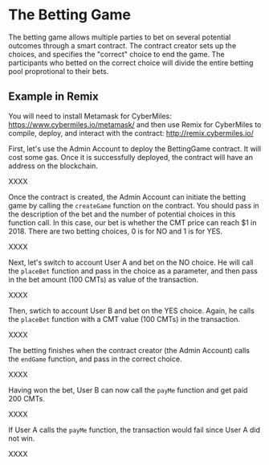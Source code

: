 # The Betting Game

The betting game allows multiple parties to bet on several potential outcomes through a smart contract. The contract creator
sets up the choices, and specifies the "correct" choice to end the game. The participants who betted on the correct choice
will divide the entire betting pool proprotional to their bets.

## Example in Remix

You will need to install Metamask for CyberMiles: https://www.cybermiles.io/metamask/ and then use Remix for CyberMiles to compile, deploy, and interact with the contract: http://remix.cybermiles.io/

First, let's use the Admin Account to deploy the BettingGame contract. It will cost some gas.
Once it is successfully deployed, the contract will have an address on the blockchain.

XXXX

Once the contract is created, the Admin Account can initiate the betting game by calling the 
`createGame` function on the contract. You should pass in the description of the bet and
the number of potential choices in this function call. In this case, our bet is whether the
CMT price can reach $1 in 2018. There are two betting choices, 0 is for NO and 1 is for YES.

XXXX

Next, let's switch to account User A and bet on the NO choice. He will call the `placeBet` function
and pass in the choice as a parameter, and then pass in the bet amount (100 CMTs) 
as value of the transaction.

XXXX

Then, swtich to account User B and bet on the YES choice. Again, he calls the `placeBet` function
with a CMT value (100 CMTs) in the transaction.

XXXX

The betting finishes when the contract creator (the Admin Account) calls the `endGame` function, and
pass in the correct choice.

XXXX

Having won the bet, User B can now call the `payMe` function and get paid 200 CMTs.

XXXX

If User A calls the `payMe` function, the transaction would fail since User A did not win.

XXXX



